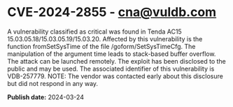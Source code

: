 # CVE-2024-2855 - cna@vuldb.com

A vulnerability classified as critical was found in Tenda AC15 15.03.05.18/15.03.05.19/15.03.20. Affected by this vulnerability is the function fromSetSysTime of the file /goform/SetSysTimeCfg. The manipulation of the argument time leads to stack-based buffer overflow. The attack can be launched remotely. The exploit has been disclosed to the public and may be used. The associated identifier of this vulnerability is VDB-257779. NOTE: The vendor was contacted early about this disclosure but did not respond in any way.

**Publish date:** 2024-03-24
